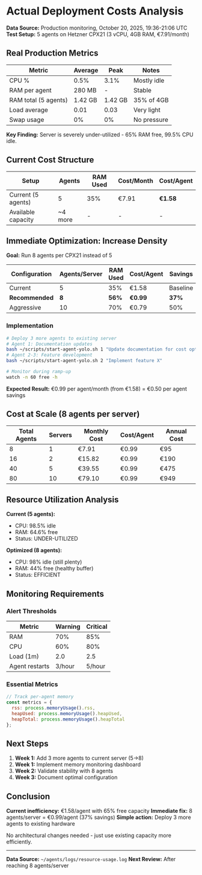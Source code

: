 # Actual Deployment Costs Analysis

**Data Source:** Production monitoring, October 20, 2025, 19:36-21:06 UTC
**Test Setup:** 5 agents on Hetzner CPX21 (3 vCPU, 4GB RAM, €7.91/month)

## Real Production Metrics

| Metric | Average | Peak | Notes |
|--------|---------|------|-------|
| CPU % | 0.5% | 3.1% | Mostly idle |
| RAM per agent | 280 MB | - | Stable |
| RAM total (5 agents) | 1.42 GB | 1.42 GB | 35% of 4GB |
| Load average | 0.01 | 0.03 | Very light |
| Swap usage | 0% | 0% | No pressure |

**Key Finding:** Server is severely under-utilized - 65% RAM free, 99.5% CPU idle.

## Current Cost Structure

| Setup | Agents | RAM Used | Cost/Month | Cost/Agent |
|-------|--------|----------|------------|------------|
| Current (5 agents) | 5 | 35% | €7.91 | **€1.58** |
| Available capacity | ~4 more | - | - | - |

## Immediate Optimization: Increase Density

**Goal:** Run 8 agents per CPX21 instead of 5

| Configuration | Agents/Server | RAM Used | Cost/Agent | Savings |
|---------------|---------------|----------|------------|---------|
| Current | 5 | 35% | €1.58 | Baseline |
| **Recommended** | **8** | **56%** | **€0.99** | **37%** |
| Aggressive | 10 | 70% | €0.79 | 50% |

### Implementation

```bash
# Deploy 3 more agents to existing server
# Agent 1: Documentation updates
bash ~/scripts/start-agent-yolo.sh 1 "Update documentation for cost optimization"
# Agent 2-3: Feature development  
bash ~/scripts/start-agent-yolo.sh 2 "Implement feature X"

# Monitor during ramp-up
watch -n 60 free -h
```

**Expected Result:** €0.99 per agent/month (from €1.58) = €0.50 per agent savings

## Cost at Scale (8 agents per server)

| Total Agents | Servers | Monthly Cost | Cost/Agent | Annual Cost |
|--------------|---------|--------------|------------|-------------|
| 8 | 1 | €7.91 | €0.99 | €95 |
| 16 | 2 | €15.82 | €0.99 | €190 |
| 40 | 5 | €39.55 | €0.99 | €475 |
| 80 | 10 | €79.10 | €0.99 | €949 |

## Resource Utilization Analysis

**Current (5 agents):**
- CPU: 98.5% idle
- RAM: 64.6% free
- Status: UNDER-UTILIZED

**Optimized (8 agents):**
- CPU: 98% idle (still plenty)
- RAM: 44% free (healthy buffer)
- Status: EFFICIENT

## Monitoring Requirements

### Alert Thresholds

| Metric | Warning | Critical |
|--------|---------|----------|
| RAM | 70% | 85% |
| CPU | 60% | 80% |
| Load (1m) | 2.0 | 2.5 |
| Agent restarts | 3/hour | 5/hour |

### Essential Metrics

```javascript
// Track per-agent memory
const metrics = {
  rss: process.memoryUsage().rss,
  heapUsed: process.memoryUsage().heapUsed,
  heapTotal: process.memoryUsage().heapTotal
};
```

## Next Steps

1. **Week 1:** Add 3 more agents to current server (5→8)
2. **Week 1:** Implement memory monitoring dashboard
3. **Week 2:** Validate stability with 8 agents
4. **Week 3:** Document optimal configuration

## Conclusion

**Current inefficiency:** €1.58/agent with 65% free capacity
**Immediate fix:** 8 agents/server = €0.99/agent (37% savings)
**Simple action:** Deploy 3 more agents to existing hardware

No architectural changes needed - just use existing capacity more efficiently.

---

**Data Source:** `~/agents/logs/resource-usage.log`
**Next Review:** After reaching 8 agents/server
